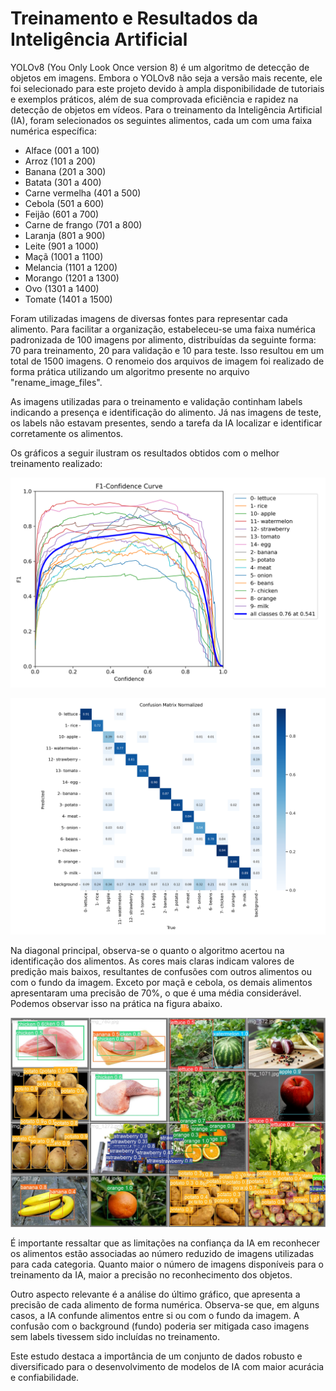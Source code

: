 # Treinamento e Resultados da Inteligência Artificial

YOLOv8 (You Only Look Once version 8) é um algoritmo de detecção de objetos em imagens. Embora o YOLOv8 não seja a versão mais recente, ele foi selecionado para este projeto devido à ampla disponibilidade de tutoriais e exemplos práticos, além de sua comprovada eficiência e rapidez na detecção de objetos em vídeos. Para o treinamento da Inteligência Artificial (IA), foram selecionados os seguintes alimentos, cada um com uma faixa numérica específica:

 * Alface (001 a 100)
 * Arroz (101 a 200)
 * Banana (201 a 300)
 * Batata (301 a 400)
 * Carne vermelha (401 a 500)
 * Cebola (501 a 600)
 * Feijão (601 a 700)
 * Carne de frango (701 a 800)
 * Laranja (801 a 900)
 * Leite (901 a 1000)
 * Maçã (1001 a 1100)
 * Melancia (1101 a 1200)
 * Morango (1201 a 1300)
 * Ovo (1301 a 1400)
 * Tomate (1401 a 1500)

Foram utilizadas imagens de diversas fontes para representar cada alimento. Para facilitar a organização, estabeleceu-se uma faixa numérica padronizada de 100 imagens por alimento, distribuídas da seguinte forma: 70 para treinamento, 20 para validação e 10 para teste. Isso resultou em um total de 1500 imagens. O renomeio dos arquivos de imagem foi realizado de forma prática utilizando um algoritmo presente no arquivo "rename_image_files".

As imagens utilizadas para o treinamento e validação continham labels indicando a presença e identificação do alimento. Já nas imagens de teste, os labels não estavam presentes, sendo a tarefa da IA localizar e identificar corretamente os alimentos.

Os gráficos a seguir ilustram os resultados obtidos com o melhor treinamento realizado:

![](https://github.com/suzuki1994/PI3-2024/blob/main/Figuras/F1_curva.png)

![](https://github.com/suzuki1994/PI3-2024/blob/main/Figuras/CFN.png)

Na diagonal principal, observa-se o quanto o algoritmo acertou na identificação dos alimentos. As cores mais claras indicam valores de predição mais baixos, resultantes de confusões com outros alimentos ou com o fundo da imagem. Exceto por maçã e cebola, os demais alimentos apresentaram uma precisão de 70%, o que é uma média considerável. Podemos observar isso na prática na figura abaixo.

![](https://github.com/suzuki1994/PI3-2024/blob/main/Figuras/resultado.jpg)

É importante ressaltar que as limitações na confiança da IA em reconhecer os alimentos estão associadas ao número reduzido de imagens utilizadas para cada categoria. Quanto maior o número de imagens disponíveis para o treinamento da IA, maior a precisão no reconhecimento dos objetos.

Outro aspecto relevante é a análise do último gráfico, que apresenta a precisão de cada alimento de forma numérica. Observa-se que, em alguns casos, a IA confunde alimentos entre si ou com o fundo da imagem. A confusão com o background (fundo) poderia ser mitigada caso imagens sem labels tivessem sido incluídas no treinamento.

Este estudo destaca a importância de um conjunto de dados robusto e diversificado para o desenvolvimento de modelos de IA com maior acurácia e confiabilidade.
